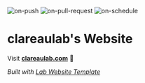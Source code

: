 
  ![on-push](../../actions/workflows/on-push.yaml/badge.svg)
  ![on-pull-request](../../actions/workflows/on-pull-request.yaml/badge.svg)
  ![on-schedule](../../actions/workflows/on-schedule.yaml/badge.svg)

  # clareaulab's Website

  Visit **[clareaulab.com](https://clareaulab.com)** 🚀

  _Built with [Lab Website Template](https://greene-lab.gitbook.io/lab-website-template-docs)_
